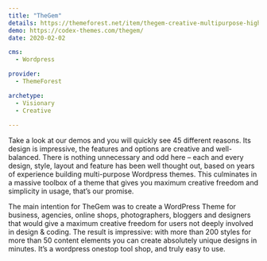```yaml
---
title: "TheGem"
details: https://themeforest.net/item/thegem-creative-multipurpose-highperformance-wordpress-theme/16061685
demo: https://codex-themes.com/thegem/
date: 2020-02-02

cms: 
  - Wordpress

provider: 
  - ThemeForest

archetype:
  - Visionary
  - Creative
  
---
```


Take a look at our demos and you will quickly see 45 different reasons. Its design is impressive, the features and options are creative and well-balanced. There is nothing unnecessary and odd here – each and every design, style, layout and feature has been well thought out, based on years of experience building multi-purpose Wordpress themes. This culminates in a massive toolbox of a theme that gives you maximum creative freedom and simplicity in usage, that’s our promise. 

The main intention for TheGem was to create a WordPress Theme for business, agencies, online shops, photographers, bloggers and designers that would give a maximum creative freedom for users not deeply involved in design & coding. The result is impressive: with more than 200 styles for more than 50 content elements you can create absolutely unique designs in minutes. It’s a wordpress onestop tool shop, and truly easy to use.